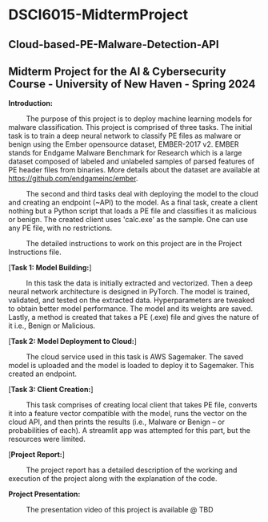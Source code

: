 # DSCI6015-MidtermProject

## Cloud-based-PE-Malware-Detection-API
## Midterm Project for the AI &amp; Cybersecurity Course - University of New Haven - Spring 2024

**Introduction:**

&nbsp;&nbsp;&nbsp;&nbsp;&nbsp;&nbsp;&nbsp;&nbsp;&nbsp;The purpose of this project is to deploy machine learning models for malware classification. This project is comprised of three tasks. The initial task is to train a deep neural network to classify PE files as malware or benign using the Ember opensource dataset, EMBER-2017 v2. EMBER stands for Endgame Malware Benchmark for Research which is a large dataset composed of labeled and unlabeled samples of parsed features of PE header files from binaries. More details about the dataset are available at https://github.com/endgameinc/ember.

&nbsp;&nbsp;&nbsp;&nbsp;&nbsp;&nbsp;&nbsp;&nbsp;&nbsp;The second and third tasks deal with deploying the model to the cloud and creating an endpoint (~API) to the model. As a final task, create a client nothing but a Python script that loads a PE file and classifies it as malicious or benign. The created client uses 'calc.exe' as the sample. One can use any PE file, with no restrictions.

&nbsp;&nbsp;&nbsp;&nbsp;&nbsp;&nbsp;&nbsp;&nbsp;&nbsp;The detailed instructions to work on this project are in the Project Instructions file.

[**Task 1: Model Building:**]

&nbsp;&nbsp;&nbsp;&nbsp;&nbsp;&nbsp;&nbsp;&nbsp;&nbsp;In this task the data is initially extracted and vectorized. Then a deep neural network architecture is designed in PyTorch. The model is trained, validated, and tested on the extracted data. Hyperparameters are tweaked to obtain better model performance. The model and its weights are saved. Lastly, a method is created that takes a PE (.exe) file and gives the nature of it i.e., Benign or Malicious.

[**Task 2: Model Deployment to Cloud:**]

&nbsp;&nbsp;&nbsp;&nbsp;&nbsp;&nbsp;&nbsp;&nbsp;&nbsp;The cloud service used in this task is AWS Sagemaker. The saved model is uploaded and the model is loaded to deploy it to Sagemaker. This created an endpoint.

[**Task 3: Client Creation:**]

&nbsp;&nbsp;&nbsp;&nbsp;&nbsp;&nbsp;&nbsp;&nbsp;&nbsp;This task comprises of creating local client that takes PE file, converts it into a feature vector compatible with the model, runs the vector on the cloud API, and then prints the results (i.e., Malware or Benign – or probabilities of each). A streamlit app was attempted for this part, but the resources were limited.

[**Project Report:**] 

&nbsp;&nbsp;&nbsp;&nbsp;&nbsp;&nbsp;&nbsp;&nbsp;&nbsp;The project report has a detailed description of the working and execution of the project along with the explanation of the code. 

**Project Presentation:**

&nbsp;&nbsp;&nbsp;&nbsp;&nbsp;&nbsp;&nbsp;&nbsp;&nbsp;The presentation video of this project is available @ TBD
